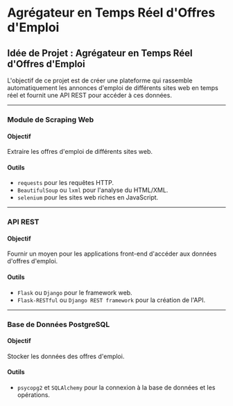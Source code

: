 # Agrégateur en Temps Réel d'Offres d'Emploi

## Idée de Projet : Agrégateur en Temps Réel d'Offres d'Emploi

L'objectif de ce projet est de créer une plateforme qui rassemble automatiquement les annonces d'emploi de différents sites web en temps réel et fournit une API REST pour accéder à ces données.

---
### Module de Scraping Web

#### Objectif

Extraire les offres d'emploi de différents sites web.

#### Outils

- `requests` pour les requêtes HTTP.
- `BeautifulSoup` ou `lxml` pour l'analyse du HTML/XML.
- `selenium` pour les sites web riches en JavaScript.

---
### API REST

#### Objectif

Fournir un moyen pour les applications front-end d'accéder aux données d'offres d'emploi.

#### Outils

- `Flask` ou `Django` pour le framework web.
- `Flask-RESTful` ou `Django REST framework` pour la création de l'API.

---
### Base de Données PostgreSQL

#### Objectif

Stocker les données des offres d'emploi.

#### Outils

- `psycopg2` et `SQLAlchemy` pour la connexion à la base de données et les opérations.
